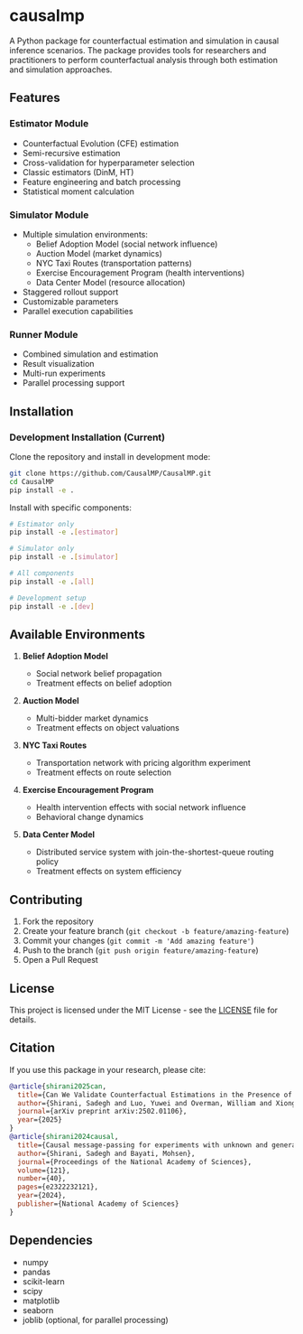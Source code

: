 # causalmp

A Python package for counterfactual estimation and simulation in causal inference scenarios. The package provides tools for researchers and practitioners to perform counterfactual analysis through both estimation and simulation approaches.

## Features

### Estimator Module
- Counterfactual Evolution (CFE) estimation
- Semi-recursive estimation
- Cross-validation for hyperparameter selection
- Classic estimators (DinM, HT)
- Feature engineering and batch processing
- Statistical moment calculation

### Simulator Module
- Multiple simulation environments:
  - Belief Adoption Model (social network influence)
  - Auction Model (market dynamics)
  - NYC Taxi Routes (transportation patterns)
  - Exercise Encouragement Program (health interventions)
  - Data Center Model (resource allocation)
- Staggered rollout support
- Customizable parameters
- Parallel execution capabilities

### Runner Module
- Combined simulation and estimation
- Result visualization
- Multi-run experiments
- Parallel processing support

## Installation

### Development Installation (Current)

Clone the repository and install in development mode:
```bash
git clone https://github.com/CausalMP/CausalMP.git
cd CausalMP
pip install -e .
```

Install with specific components:
```bash
# Estimator only
pip install -e .[estimator]

# Simulator only  
pip install -e .[simulator]

# All components
pip install -e .[all]

# Development setup
pip install -e .[dev]
```

## Available Environments

1. **Belief Adoption Model**
   - Social network belief propagation
   - Treatment effects on belief adoption

2. **Auction Model**
   - Multi-bidder market dynamics
   - Treatment effects on object valuations

3. **NYC Taxi Routes**
   - Transportation network with pricing algorithm experiment
   - Treatment effects on route selection

4. **Exercise Encouragement Program**
   - Health intervention effects with social network influence
   - Behavioral change dynamics

5. **Data Center Model**
   - Distributed service system with join-the-shortest-queue routing policy
   - Treatment effects on system efficiency

## Contributing

1. Fork the repository
2. Create your feature branch (`git checkout -b feature/amazing-feature`)
3. Commit your changes (`git commit -m 'Add amazing feature'`)
4. Push to the branch (`git push origin feature/amazing-feature`)
5. Open a Pull Request

## License

This project is licensed under the MIT License - see the [LICENSE](LICENSE) file for details.

## Citation

If you use this package in your research, please cite:
```bibtex
@article{shirani2025can,
  title={Can We Validate Counterfactual Estimations in the Presence of General Network Interference?},
  author={Shirani, Sadegh and Luo, Yuwei and Overman, William and Xiong, Ruoxuan and Bayati, Mohsen},
  journal={arXiv preprint arXiv:2502.01106},
  year={2025}
}
@article{shirani2024causal,
  title={Causal message-passing for experiments with unknown and general network interference},
  author={Shirani, Sadegh and Bayati, Mohsen},
  journal={Proceedings of the National Academy of Sciences},
  volume={121},
  number={40},
  pages={e2322232121},
  year={2024},
  publisher={National Academy of Sciences}
}
```

## Dependencies

- numpy
- pandas
- scikit-learn
- scipy
- matplotlib
- seaborn
- joblib (optional, for parallel processing)